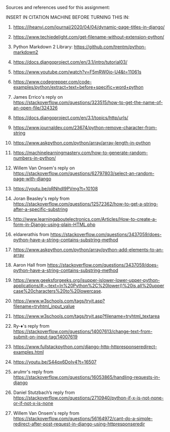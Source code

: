 Sources and references used for this assignment:

INSERT IN CITATION MACHINE BEFORE TURNING THIS IN:

1) https://iheanyi.com/journal/2020/04/04/dynamic-page-titles-in-django/

2) https://www.techiedelight.com/get-filename-without-extension-python/

3) Python Markdown 2 Library: https://github.com/trentm/python-markdown2

4) https://docs.djangoproject.com/en/3.1/intro/tutorial03/

5) https://www.youtube.com/watch?v=F5mRW0jo-U4&t=11061s

6) https://www.codegrepper.com/code-examples/python/extract+text+before+specific+word+python

7) James Errico's reply on https://stackoverflow.com/questions/323515/how-to-get-the-name-of-an-open-file/324326

8) https://docs.djangoproject.com/en/3.1/topics/http/urls/

9) https://www.journaldev.com/23674/python-remove-character-from-string

10) https://www.askpython.com/python/array/array-length-in-python

11) https://machinelearningmastery.com/how-to-generate-random-numbers-in-python/

12) Willem Van Onsem's reply on https://stackoverflow.com/questions/62797803/select-an-random-page-with-django

13) https://youtu.be/pRNhdI9PVmg?t=10108

14) Joran Beasley's reply from https://stackoverflow.com/questions/12572362/how-to-get-a-string-after-a-specific-substring

15) http://www.learningaboutelectronics.com/Articles/How-to-create-a-form-in-Django-using-plain-HTML.php

16) eldarerathis from
https://stackoverflow.com/questions/3437059/does-python-have-a-string-contains-substring-method

17) https://www.askpython.com/python/array/python-add-elements-to-an-array

18) Aaron Hall 
    from https://stackoverflow.com/questions/3437059/does-python-have-a-string-contains-substring-method
	
19) https://www.geeksforgeeks.org/isupper-islower-lower-upper-python-applications/#:~:text=In%20Python%2C%20lower()%20is,all%20uppercase%20characters%20to%20lowercase. 

20) https://www.w3schools.com/tags/tryit.asp?filename=tryhtml_input_value

21) https://www.w3schools.com/tags/tryit.asp?filename=tryhtml_textarea

22) Ry-♦'s reply from https://stackoverflow.com/questions/14007613/change-text-from-submit-on-input-tag/14007619

23) https://www.fullstackpython.com/django-http-httpresponseredirect-examples.html 

24) https://youtu.be/S44qx6DoIv4?t=16507

25) arulmr's reply from 
https://stackoverflow.com/questions/16053865/handling-requests-in-django

26) Daniel Stutzbach’s reply from 
https://stackoverflow.com/questions/2710940/python-if-x-is-not-none-or-if-not-x-is-none

27) Willem Van Onsem's reply from 
https://stackoverflow.com/questions/56164972/cant-do-a-simple-redirect-after-post-request-in-django-using-httpresponseredir
